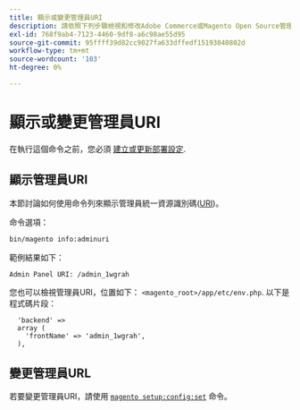```yaml
---
title: 顯示或變更管理員URI
description: 請依照下列步驟檢視和修改Adobe Commerce或Magento Open Source管理員應用程式的URI。
exl-id: 768f9ab4-7123-4460-9df8-a6c98ae55d95
source-git-commit: 95ffff39d82cc9027fa633dffedf15193040802d
workflow-type: tm+mt
source-wordcount: '103'
ht-degree: 0%

---
```


# 顯示或變更管理員URI

在執行這個命令之前，您必須 [建立或更新部署設定](deployment.md).

## 顯示管理員URI

本節討論如何使用命令列來顯示管理員統一資源識別碼([URI](https://www.w3.org/Protocols/rfc2616/rfc2616-sec3.html#sec3.2))。

命令選項：

```bash
bin/magento info:adminuri
```

範例結果如下：

```terminal
Admin Panel URI: /admin_1wgrah
```

您也可以檢視管理員URI，位置如下： `<magento_root>/app/etc/env.php`. 以下是程式碼片段：

```php?start_inline=1
  'backend' =>
  array (
    'frontName' => 'admin_1wgrah',
  ),
```

## 變更管理員URL

若要變更管理員URI，請使用 [`magento setup:config:set`](deployment.md) 命令。
